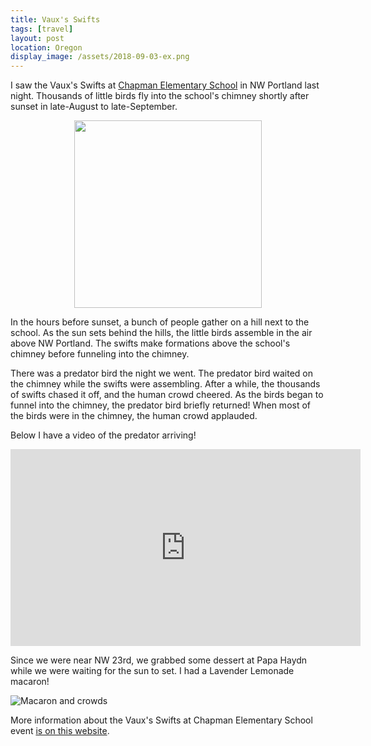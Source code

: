 ```yaml
---
title: Vaux's Swifts
tags: [travel]
layout: post
location: Oregon
display_image: /assets/2018-09-03-ex.png
---
```


I saw the Vaux's Swifts at [Chapman Elementary School](https://en.wikipedia.org/wiki/Vaux%27s_swift#Swifts_at_Chapman_Elementary_School) in NW Portland last night.
Thousands of little birds fly into the school's chimney shortly after sunset in late-August to late-September.

<center>
<img src="/assets/2018-09-03-swifts.png" width="300px">
</center>

In the hours before sunset, a bunch of people gather on a hill next to the school. As the sun sets behind the hills, the little birds assemble in the air above NW Portland. The swifts make formations above the school's chimney before funneling into the chimney.

There was a predator bird the night we went. The predator bird waited on the chimney while the swifts were assembling. After a while, the thousands of swifts chased it off, and the human crowd cheered. As the birds began to funnel into the chimney, the predator bird briefly returned! When most of the birds were in the chimney, the human crowd applauded.

Below I have a video of the predator arriving!

<center>
<iframe width="560" height="315" src="https://www.youtube-nocookie.com/embed/LYaaBAZt3iM?rel=0&amp;showinfo=0" frameborder="0" allow="autoplay; encrypted-media" allowfullscreen></iframe>
</center>

Since we were near NW 23rd, we grabbed some dessert at Papa Haydn while we were waiting for the sun to set. I had a Lavender Lemonade macaron!

![Macaron and crowds](/assets/2018-09-03-snacks.png)

More information about the Vaux's Swifts at Chapman Elementary School event [is on this website](https://audubonportland.org/local-birding/swiftwatch).

